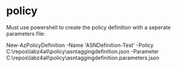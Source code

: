 # policy

Must use powershell to create the policy definition with a seperate parameters file:

New-AzPolicyDefinition -Name 'ASNDefinition-Test' -Policy C:\repos\labz4all\policy\asntaggingdefinition.json -Parameter C:\repos\labz4all\policy\asntaggingdefinition.parameters.json
